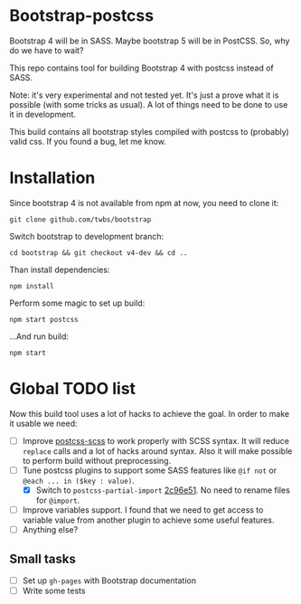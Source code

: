 # Bootstrap-postcss
Bootstrap 4 will be in SASS. Maybe bootstrap 5 will be in PostCSS. So, why do we have to wait?

This repo contains tool for building Bootstrap 4 with postcss instead of SASS.

Note: it's very experimental and not tested yet. It's just a prove what it is possible (with some tricks as usual). A lot of things need to be done to use it in development.

This build contains all bootstrap styles compiled with postcss to (probably) valid css. If you found a bug, let me know.

# Installation
Since bootstrap 4 is not available from npm at now, you need to clone it:
```
git clone github.com/twbs/bootstrap
```
Switch bootstrap to development branch:
```
cd bootstrap && git checkout v4-dev && cd ..
```
Than install dependencies:
```
npm install
```
Perform some magic to set up build:
```
npm start postcss
```
...And run build:
```
npm start
```

# Global TODO list
Now this build tool uses a lot of hacks to achieve the goal. In order to make it usable we need:

- [ ] Improve [postcss-scss](https://github.com/postcss/postcss-scss) to work properly with SCSS syntax. It will reduce `replace` calls and a lot of hacks around syntax. Also it will make possible to perform build without preprocessing.
- [ ] Tune postcss plugins to support some SASS features like `@if not` or `@each ... in ($key : value)`.
  - [x] Switch to ``postcss-partial-import`` [2c96e51](https://github.com/OEvgeny/bootstrap-postcss/commit/2c96e517866b3101a9eae3f1a43700f819512f2b). No need to rename files for ``@import``.
- [ ] Improve variables support. I found that we need to get access to variable value from another plugin to achieve some useful features.
- [ ] Anything else?

## Small tasks
- [ ] Set up `gh-pages` with Bootstrap documentation
- [ ] Write some tests
